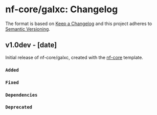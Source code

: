 # nf-core/galxc: Changelog

The format is based on [Keep a Changelog](https://keepachangelog.com/en/1.0.0/)
and this project adheres to [Semantic Versioning](https://semver.org/spec/v2.0.0.html).

## v1.0dev - [date]

Initial release of nf-core/galxc, created with the [nf-core](https://nf-co.re/) template.

### `Added`

### `Fixed`

### `Dependencies`

### `Deprecated`
